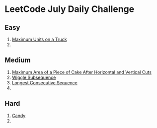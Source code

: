# LeetCode July Daily Challenge

## Easy
1) [Maximum Units on a Truck](https://github.com/SmartOven/Java/tree/main/LeetCode/DailyChallenge/July/src/Day1)
2) [](https://github.com/SmartOven/Java/tree/main/LeetCode/DailyChallenge/July/src/Day)

## Medium
1) [Maximum Area of a Piece of Cake After Horizontal and Vertical Cuts](https://github.com/SmartOven/Java/tree/main/LeetCode/DailyChallenge/July/src/Day2)
2) [Wiggle Subsequence](https://github.com/SmartOven/Java/tree/main/LeetCode/DailyChallenge/July/src/Day3)
3) [Longest Consecutive Sequence](https://github.com/SmartOven/Java/tree/main/LeetCode/DailyChallenge/July/src/Day5)
4) [](https://github.com/SmartOven/Java/tree/main/LeetCode/DailyChallenge/July/src/Day)

## Hard
1) [Candy](https://github.com/SmartOven/Java/tree/main/LeetCode/DailyChallenge/July/src/Day4)
2) [](https://github.com/SmartOven/Java/tree/main/LeetCode/DailyChallenge/July/src/Day)
